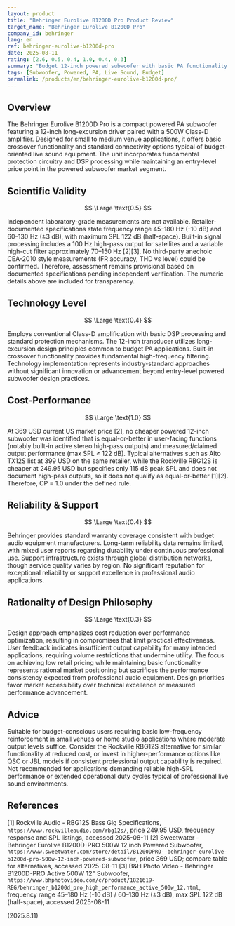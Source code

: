 ```yaml
---
layout: product
title: "Behringer Eurolive B1200D Pro Product Review"
target_name: "Behringer Eurolive B1200D Pro"
company_id: behringer
lang: en
ref: behringer-eurolive-b1200d-pro
date: 2025-08-11
rating: [2.6, 0.5, 0.4, 1.0, 0.4, 0.3]
summary: "Budget 12-inch powered subwoofer with basic PA functionality but significant performance limitations compared to alternatives"
tags: [Subwoofer, Powered, PA, Live Sound, Budget]
permalink: /products/en/behringer-eurolive-b1200d-pro/
---
```


## Overview

The Behringer Eurolive B1200D Pro is a compact powered PA subwoofer featuring a 12-inch long-excursion driver paired with a 500W Class-D amplifier. Designed for small to medium venue applications, it offers basic crossover functionality and standard connectivity options typical of budget-oriented live sound equipment. The unit incorporates fundamental protection circuitry and DSP processing while maintaining an entry-level price point in the powered subwoofer market segment.

## Scientific Validity

$$ \Large \text{0.5} $$

Independent laboratory-grade measurements are not available. Retailer-documented specifications state frequency range 45–180 Hz (-10 dB) and 60–130 Hz (±3 dB), with maximum SPL 122 dB (half-space). Built-in signal processing includes a 100 Hz high-pass output for satellites and a variable high-cut filter approximately 70–150 Hz [2][3]. No third-party anechoic CEA-2010 style measurements (FR accuracy, THD vs level) could be confirmed. Therefore, assessment remains provisional based on documented specifications pending independent verification. The numeric details above are included for transparency.

## Technology Level

$$ \Large \text{0.4} $$

Employs conventional Class-D amplification with basic DSP processing and standard protection mechanisms. The 12-inch transducer utilizes long-excursion design principles common to budget PA applications. Built-in crossover functionality provides fundamental high-frequency filtering. Technology implementation represents industry-standard approaches without significant innovation or advancement beyond entry-level powered subwoofer design practices.

## Cost-Performance

$$ \Large \text{1.0} $$

At 369 USD current US market price [2], no cheaper powered 12-inch subwoofer was identified that is equal-or-better in user-facing functions (notably built-in active stereo high-pass outputs) and measured/claimed output performance (max SPL ≥ 122 dB). Typical alternatives such as Alto TX12S list at 399 USD on the same retailer, while the Rockville RBG12S is cheaper at 249.95 USD but specifies only 115 dB peak SPL and does not document high-pass outputs, so it does not qualify as equal-or-better [1][2]. Therefore, CP = 1.0 under the defined rule.

## Reliability & Support

$$ \Large \text{0.4} $$

Behringer provides standard warranty coverage consistent with budget audio equipment manufacturers. Long-term reliability data remains limited, with mixed user reports regarding durability under continuous professional use. Support infrastructure exists through global distribution networks, though service quality varies by region. No significant reputation for exceptional reliability or support excellence in professional audio applications.

## Rationality of Design Philosophy

$$ \Large \text{0.3} $$

Design approach emphasizes cost reduction over performance optimization, resulting in compromises that limit practical effectiveness. User feedback indicates insufficient output capability for many intended applications, requiring volume restrictions that undermine utility. The focus on achieving low retail pricing while maintaining basic functionality represents rational market positioning but sacrifices the performance consistency expected from professional audio equipment. Design priorities favor market accessibility over technical excellence or measured performance advancement.

## Advice

Suitable for budget-conscious users requiring basic low-frequency reinforcement in small venues or home studio applications where moderate output levels suffice. Consider the Rockville RBG12S alternative for similar functionality at reduced cost, or invest in higher-performance options like QSC or JBL models if consistent professional output capability is required. Not recommended for applications demanding reliable high-SPL performance or extended operational duty cycles typical of professional live sound environments.

## References

[1] Rockville Audio - RBG12S Bass Gig Specifications, `https://www.rockvilleaudio.com/rbg12s/`, price 249.95 USD, frequency response and SPL listings, accessed 2025-08-11
[2] Sweetwater - Behringer Eurolive B1200D-PRO 500W 12 inch Powered Subwoofer, `https://www.sweetwater.com/store/detail/B1200DPRO--behringer-eurolive-b1200d-pro-500w-12-inch-powered-subwoofer`, price 369 USD; compare table for alternatives, accessed 2025-08-11
[3] B&H Photo Video - Behringer B1200D-PRO Active 500W 12" Subwoofer, `https://www.bhphotovideo.com/c/product/1821619-REG/behringer_b1200d_pro_high_performance_active_500w_12.html`, frequency range 45–180 Hz (-10 dB) / 60–130 Hz (±3 dB), max SPL 122 dB (half-space), accessed 2025-08-11

(2025.8.11)